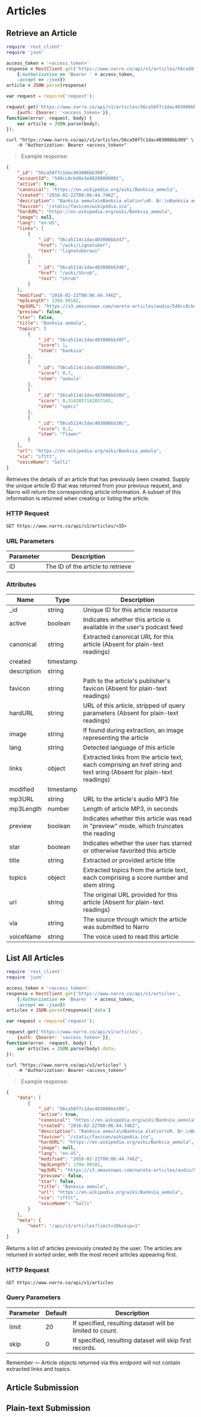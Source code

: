 # Articles

## Retrieve an Article

```ruby
require 'rest_client'
require 'json'

access_token = '<access_token>'
response = RestClient.get('https://www.narro.co/api/v1/articles/56ca50f7c1dac403006bb309',
    {:Authorization => 'Bearer ' + access_token,
    :accept => :json})
article = JSON.parse(response)
```

```javascript
var request = require('request');

request.get('https://www.narro.co/api/v1/articles/56ca50f7c1dac403006bb309',
    {auth: {bearer: '<access_token>'}},
function(error, request, body) {
    var article = JSON.parse(body);
});
```

```shell
curl "https://www.narro.co/api/v1/articles/56ca50f7c1dac403006bb309" \
    -H "Authorization: Bearer <access_token>"
```

> Example response:

```json
{
    "_id": "56ca50f7c1dac403006bb309",
    "accountId": "540cc8cb48e3e80200000001",
    "active": true,
    "canonical": "https://en.wikipedia.org/wiki/Banksia_aemula",
    "created": "2016-02-22T00:06:44.746Z",
    "description": "Banksia aemula\nBanksia elatior\nR. Br.\nBanksia aemula, commonly known as the wallum banksia, is a lignotuberous shrub of the family Proteaceae . Found ...",
    "favicon": "/static/favicon/wikipedia.ico",
    "hardURL": "https://en.wikipedia.org/wiki/Banksia_aemula",
    "image": null,
    "lang": "en-US",
    "links": [
        {
            "_id": "56ca5114c1dac403006bb347",
            "href": "/wiki/Lignotuber",
            "text": "lignotuberous"
        },
        {
            "_id": "56ca5114c1dac403006bb346",
            "href": "/wiki/Shrub",
            "text": "shrub"
        }
    ],
    "modified": "2016-02-22T00:06:44.746Z",
    "mp3Length": 1394.99102,
    "mp3URL": "https://s3.amazonaws.com/nareta-articles/audio/540cc8cb48e3e80200000001/86c88170-26a7-4de2-c98e-c7356b77b2aa.mp3",
    "preview": false,
    "star": false,
    "title": "Banksia aemula",
    "topics": [
        {
            "_id": "56ca5114c1dac403006bb30f",
            "score": 1,
            "stem": "banksia"
        },
        {
            "_id": "56ca5114c1dac403006bb30e",
            "score": 0.7,
            "stem": "aemula"
        },
        {
            "_id": "56ca5114c1dac403006bb30d",
            "score": 0.3142857142857143,
            "stem": "speci"
        },
        {
            "_id": "56ca5114c1dac403006bb30c",
            "score": 0.2,
            "stem": "flower"
        }
    ],
    "url": "https://en.wikipedia.org/wiki/Banksia_aemula",
    "via": "ifttt",
    "voiceName": "Salli"
}
```

Retrieves the details of an article that has previously been created. Supply the unique article ID that was returned from your previous request, and Narro will return the corresponding article information. A subset of this information is returned when creating or listing the article.

### HTTP Request

`GET https://www.narro.co/api/v1/articles/<ID>`

### URL Parameters

Parameter | Description
--------- | -----------
ID | The ID of the article to retrieve

### Attributes

Name | Type | Description
---- | ---- | -----------
_id | string | Unique ID for this article resource
active | boolean | Indicates whether this article is available in the user's podcast feed
canonical | string | Extracted canonical URL for this article (Absent for plain-text readings)
created | timestamp | 
description | string |
favicon | string | Path to the article's publisher's favicon (Absent for plain-text readings)
hardURL | string | URL of this article, stripped of query parameters (Absent for plain-text readings)
image | string | If found during extraction, an image representing the article
lang | string | Detected language of this article
links | object | Extracted links from the article text, each comprising an href string and text sring (Absent for plain-text readings)
modified | timestamp | 
mp3URL | string | URL to the article's audio MP3 file
mp3Length | number | Length of article MP3, in seconds
preview | boolean | Indicates whether this article was read in "preview" mode, which truncates the reading
star | boolean | Indicates whether the user has starred or otherwise favorited this article
title | string | Extracted or provided article title
topics | object | Extracted topics from the article text, each comprising a score number and stem string
url | string | The original URL provided for this article (Absent for plain-text readings)
via | string | The source through which the article was submitted to Narro
voiceName | string | The voice used to read this article

## List All Articles

```ruby
require 'rest_client'
require 'json'

access_token = '<access_token>'
response = RestClient.get('https://www.narro.co/api/v1/articles',
    {:Authorization => 'Bearer ' + access_token,
    :accept => :json})
articles = JSON.parse(response)['data']
```

```javascript
var request = require('request');

request.get('https://www.narro.co/api/v1/articles',
    {auth: {bearer: '<access_token>'}},
function(error, request, body) {
    var articles = JSON.parse(body).data;
});
```

```shell
curl "https://www.narro.co/api/v1/articles" \
    -H "Authorization: Bearer <access_token>"
```

> Example response:

```json
{
    "data": [
        {
            "_id": "56ca50f7c1dac403006bb309",
            "active": true,
            "canonical": "https://en.wikipedia.org/wiki/Banksia_aemula",
            "created": "2016-02-22T00:06:44.746Z",
            "description": "Banksia aemula\nBanksia elatior\nR. Br.\nBanksia aemula, commonly known as the wallum banksia, is a lignotuberous shrub of the family Proteaceae . Found ...",
            "favicon": "/static/favicon/wikipedia.ico",
            "hardURL": "https://en.wikipedia.org/wiki/Banksia_aemula",
            "image": null,
            "lang": "en-US",
            "modified": "2016-02-22T00:06:44.746Z",
            "mp3Length": 1394.99102,
            "mp3URL": "https://s3.amazonaws.com/nareta-articles/audio/540cc8cb48e3e80200000001/86c88170-26a7-4de2-c98e-c7356b77b2aa.mp3",
            "preview": false,
            "star": false,
            "title": "Banksia aemula",
            "url": "https://en.wikipedia.org/wiki/Banksia_aemula",
            "via": "ifttt",
            "voiceName": "Salli"
        }
    ],
    "meta": {
        "next": "/api/v1/articles?limit=20&skip=1"
    }
}
```

Returns a list of articles previously created by the user. The articles are returned in sorted order, with the most recent articles appearing first.

### HTTP Request

`GET https://www.narro.co/api/v1/articles`

### Query Parameters

Parameter | Default | Description
--------- | ------- | -----------
limit | 20 | If specified, resulting dataset will be limited to count.
skip | 0 | If specified, resulting dataset will skip first <n> records.

<aside class="info">
Remember — Article objects returned via this endpoint will not contain extracted links and topics.
</aside>

## Article Submission

## Plain-text Submission
